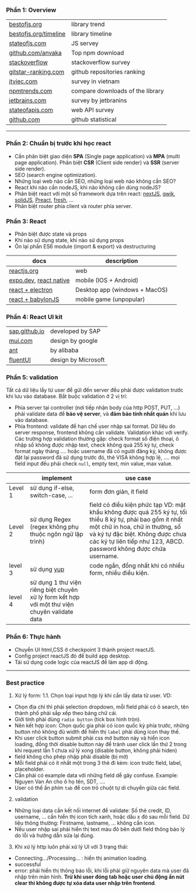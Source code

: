 ### Phần 1: Overview

|                                                                                                                                                      |                                  |
| ---------------------------------------------------------------------------------------------------------------------------------------------------- | -------------------------------- |
| [bestofjs.org](https://bestofjs.org/projects)                                                                                                        | library trend                    |
| [bestofjs.org/timeline](https://bestofjs.org/timeline)                                                                                               | library timeline                 |
| [stateofjs.com](https://2022.stateofjs.com/en-US/)                                                                                                   | JS servey                        |
| [github.com/anvaka](https://gist.github.com/anvaka/8e8fa57c7ee1350e3491)                                                                             | Top npm download                 |
| [stackoverflow](https://survey.stackoverflow.co/2022/)                                                                                               | stackoverflow survey             |
| [gitstar-ranking.com](https://gitstar-ranking.com/repositories)                                                                                      | github repositories ranking      |
| [itviec.com](https://itviec.com/blog/wp-content/uploads/2022/11/N8VdVWP6dt58ys1b1Zdln2508hnt2cesc5ssv28k6tbyi-ITviec_Salary_Report_2022_2023-EN.pdf) | survey in vietnam                |
| [npmtrends.com](https://npmtrends.com/)                                                                                                              | compare downloads of the library |
| [jetbrains.com](https://www.jetbrains.com/lp/devecosystem-2022/)                                                                                     | survey by jetbranins             |
| [stateofapis.com](https://stateofapis.com/)                                                                                                          | web API survey                   |
| [github.com](https://octoverse.github.com/2022/top-programming-languages)                                                                            | github statistical               |

---

### Phần 2: Chuẩn bị trước khi học react

- Cần phân biệt giao diện **SPA** (Single page application) và **MPA** (multi page application). Phân biệt **CSR** (Client side render) và **SSR** (server side render).
- SEO (search engine optimization).
- Những loại web nào cần SEO, những loại web nào không cần SEO?
- React khi nào cần nodeJS, khi nào không cần dùng nodeJS?
- Phân biệt react với một số framework dựa trên react: [nextJS](https://nextjs.org), [qwik](https://qwik.builder.io/), [solidJS](https://www.solidjs.com/), [Preact](https://preactjs.com/), [fresh](https://fresh.deno.dev/), ...
- Phân biệt router phía client và router phía server.

### Phần 3: React

- Phân biệt được state và props
- Khi nào sử dụng state, khi nào sử dụng props
- Ôn lại phần ES6 module (import & export) và destructuring

| docs                                                                         | description                   |     |
| ---------------------------------------------------------------------------- | ----------------------------- | --- |
| [reactjs.org](https://beta.reactjs.org/)                                     | web                           |
| [expo.dev](https://docs.expo.dev/), [react native](https://reactnative.dev/) | mobile (IOS + Android)        |
| [react + electron](https://www.electronjs.org/)                              | Desktop app (windows + MacOS) |
| [react + babylonJS](https://www.babylonjs.com/)                              | mobile game (unpopular)       |

### Phần 4: React UI kit

|                                                                |                     |
| -------------------------------------------------------------- | ------------------- |
| [sap.github.io](https://sap.github.io/ui5-webcomponents-react) | developed by SAP    |
| [mui.com](https://mui.com/)                                    | design by google    |
| [ant](https://ant.design/)                                     | by alibaba          |
| [fluentUI](https://react.fluentui.dev/)                        | design by Microsoft |

### Phần 5: validation

Tất cả dữ liệu lấy từ user để gửi đến server đều phải được validation trước khi lưu vào database.
Bắt buộc validation ở 2 vị trí:

- Phía server tại controller (nơi tiếp nhận body của http POST, PUT, ...) phải validate data để **bảo vệ server**, và **đảm bảo tính nhất quán** khi lưu vào database.
- Phía frontend: validate để hạn chế user nhập sai format.
  Dữ liệu do server response, frontend không cần validate. Validation khác với verify. Các trường hợp validation thường gặp:
  check format số điện thoại, ô nhập số không được nhập text, check không quá 255 ký tự, check format ngày tháng .... hoặc username đã có người đăng ký, không được đặt lại password đã sử dụng trước đó, thẻ VISA không hợp lệ, .... mọi field input đều phải check `null`, empty text, min value, max value.

|         | implement                                                                                     | use case                                                                                                                                                                                                                                              |
| ------- | --------------------------------------------------------------------------------------------- | ----------------------------------------------------------------------------------------------------------------------------------------------------------------------------------------------------------------------------------------------------- |
| Level 1 | sử dụng if-else, switch-case, ...                                                             | form đơn giản, ít field                                                                                                                                                                                                                               |
| Level 2 | sử dụng Regex (regex không phụ thuộc ngôn ngữ lập trình)                                      | field có điều kiện phức tạp VD: mật khẩu không được quá 255 ký tự, tối thiểu 8 ký tự, phải bao gồm ít nhất một chữ in hoa, chữ in thường, số và ký tự đặc biệt. Không được chưa các ký tự liên tiếp như 123, ABCD. password không được chứa username. |
| level 3 | sử dụng [yup](https://www.npmjs.com/package/yup)                                              | code ngắn, đồng nhất khi có nhiều form, nhiều điều kiện.                                                                                                                                                                                              |
| level 4 | sử dụng 1 thư viện riêng biệt chuyên xử lý form kết hợp với một thư viện chuyên validate data |

### Phần 6: Thực hành

- Chuyển UI html,CSS ở checkpoint 3 thành project reactJS.
- Config project reactJS đó để build app desktop.
- Tái sử dụng code logic của reactJS để làm app di động.

---

### Best practice

1. Xử lý form:
   1.1. Chọn loại input hợp lý khi cần lấy data từ user. VD:

- Chọn địa chỉ thì phải selection dropdown, mỗi field phải có ô search, tên thành phố phải sắp xếp theo bảng chữ cái.
- Giới tính phải dùng `radio button` (tick box hình tròn).
- Nên kết hợp icon: Chọn quốc gia phải có icon quốc kỳ phía trước, những button nhỏ không đủ width để hiển thị `label`
  phải dùng icon thay thế.
- Khi user click button submit phải css mờ button này và hiển icon loading, đồng thời disable button này để tránh user click lần thứ 2 trong khi request lần 1 chưa xử lý xong (disable button, không phải hiden)
- field không cho phép nhập phải disable (bị mờ)
- Mỗi field phải có ít nhất một trong 3 thẻ đi kèm: icon trước field, label, placeholder.
- Cần phải có example data với những field dễ gây confuse. Example: Nguyen Van An cho ô họ tên, SDT, ....
- User có thể ấn phím `tab` để con trỏ chuột tự di chuyển giữa các field.

2. validation

- Những loại data cần kết nối internet để validate: Số thẻ credit, ID, username, ... cần hiển thị icon tích xanh, hoặc dấu x đỏ sau mỗi field. Dữ liệu thông thường: Firstname, lastname, ... không cần icon.
- Nếu user nhập sai phải hiển thị text màu đỏ bên dưới field thông báo lý do lỗi và hướng dẫn sửa lại đúng.

3. Khi xử lý http luôn phải xử lý UI với 3 trạng thái:

- Connecting.../Processing... : hiển thị animation loading.
- successful
- error: phải hiển thị thông báo lỗi, khi lỗi phải giữ nguyên data mà user đã nhập trên màn hình. **Trừ khi user đóng tab hoặc user chủ động ấn nút clear thì không được tự xóa data user nhập trên frontend**.
